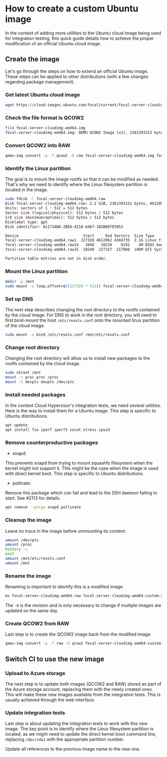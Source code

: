 # How to create a custom Ubuntu image

In the context of adding more utilities to the Ubuntu cloud image being used
for integration testing, this quick guide details how to achieve the proper
modification of an official Ubuntu cloud image.

## Create the image

Let's go through the steps on how to extend an official Ubuntu image. These
steps can be applied to other distributions (with a few changes regarding
package management).

### Get latest Ubuntu cloud image

```bash
wget https://cloud-images.ubuntu.com/focal/current/focal-server-cloudimg-amd64.img
```

### Check the file format is QCOW2

```bash
file focal-server-cloudimg-amd64.img
focal-server-cloudimg-amd64.img: QEMU QCOW2 Image (v2), 2361393152 bytes
```

### Convert QCOW2 into RAW

```bash
qemu-img convert -p -f qcow2 -O raw focal-server-cloudimg-amd64.img focal-server-cloudimg-amd64.raw
```

### Identify the Linux partition

The goal is to mount the image rootfs so that it can be modified as needed.
That's why we need to identify where the Linux filesystem partition is located
in the image.

```bash
sudo fdisk -l focal-server-cloudimg-amd64.raw
Disk focal-server-cloudimg-amd64.raw: 2.2 GiB, 2361393152 bytes, 4612096 sectors
Units: sectors of 1 * 512 = 512 bytes
Sector size (logical/physical): 512 bytes / 512 bytes
I/O size (minimum/optimal): 512 bytes / 512 bytes
Disklabel type: gpt
Disk identifier: A1171ABA-2BEA-4218-A467-1B2B607E5953

Device                             Start     End Sectors  Size Type
focal-server-cloudimg-amd64.raw1  227328 4612062 4384735  2.1G Linux filesystem
focal-server-cloudimg-amd64.raw14   2048   10239    8192    4M BIOS boot
focal-server-cloudimg-amd64.raw15  10240  227327  217088  106M EFI System

Partition table entries are not in disk order.
```

### Mount the Linux partition

```bash
mkdir -p /mnt
sudo mount -o loop,offset=$((227328 * 512)) focal-server-cloudimg-amd64.raw /mnt
```

### Set up DNS

The next step describes changing the root directory to the rootfs contained by 
the cloud image. For DNS to work in the root directory, you will need to first bind-mount 
the host `/etc/resolv.conf` onto the mounted linux partition of the cloud image.

```bash
sudo mount -o bind /etc/resolv.conf /mnt/etc/resolv.conf
```

### Change root directory

Changing the root directory will allow us to install new packages to the rootfs
contained by the cloud image.

```bash
sudo chroot /mnt
mount -t proc proc /proc
mount -t devpts devpts /dev/pts
```

### Install needed packages

In the context Cloud Hypervisor's integration tests, we need several utilities.
Here is the way to install them for a Ubuntu image. This step is specific to
Ubuntu distributions.

```bash
apt update
apt install fio iperf iperf3 socat stress cpuid
```

### Remove counterproductive packages

* snapd:

This prevents snapd from trying to mount squashfs filesystem when the kernel
might not support it. This might be the case when the image is used with direct
kernel boot. This step is specific to Ubuntu distributions.

* pollinate:

Remove this package which can fail and lead to the SSH daemon failing to start.
See #2113 for details.

```bash
apt remove --purge snapd pollinate
```


### Cleanup the image

Leave no trace in the image before unmounting its content.

```bash
umount /dev/pts
umount /proc
history -c
exit
umount /mnt/etc/resolv.conf
umount /mnt
```

### Rename the image

Renaming is important to identify this is a modified image.

```bash
mv focal-server-cloudimg-amd64.raw focal-server-cloudimg-amd64-custom-$(date "+%Y%m%d")-0.raw
```

The `-0` is the revision and is only necessary to change if multiple images are
updated on the same day.

### Create QCOW2 from RAW

Last step is to create the QCOW2 image back from the modified image.

```bash
qemu-img convert -p -f raw -O qcow2 focal-server-cloudimg-amd64-custom-$(date "+%Y%m%d")-0.raw focal-server-cloudimg-amd64-custom-$(date "+%Y%m%d")-0.qcow2
```

## Switch CI to use the new image

### Upload to Azure storage

The next step is to update both images (QCOW2 and RAW) stored as part of the
Azure storage account, replacing them with the newly created ones. This will
make these new images available from the integration tests. This is usually
achieved through the web interface.

### Update integration tests

Last step is about updating the integration tests to work with this new image.
The key point is to identify where the Linux filesystem partition is located,
as we might need to update the direct kernel boot command line, replacing
`/dev/vda1` with the appropriate partition number.

Update all references to the previous image name to the new one.
